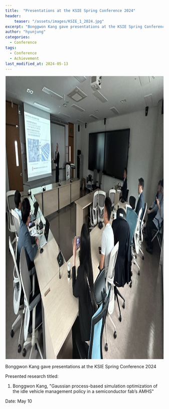```yaml
---
title:  "Presentations at the KSIE Spring Conference 2024"
header:
    teaser: "/assets/images/KSIE_1_2024.jpg"
excerpt: "Bonggwon Kang gave presentations at the KSIE Spring Conference 2024"
author: "hyunjung"
categories:
  - Conference
tags:
  - Conference
  - Achievement
last_modified_at: 2024-05-13
---
```

<img align="center" width="900" height="900" style="border: 1px solid white" src="/assets/images/KSIE_1_2024.jpg">


Bonggwon Kang gave presentations at the KSIE Spring Conference 2024

Presented research titled:
1) Bonggwon Kang, "Gaussian process-based simulation optimization of the idle vehicle management policy in a semiconductor fab’s AMHS"

Date: May 10